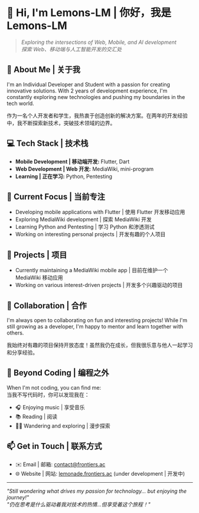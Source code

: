 # 👋 Hi, I'm Lemons-LM | 你好，我是 Lemons-LM

> *Exploring the intersections of Web, Mobile, and AI development*  
> *探索 Web、移动端与人工智能开发的交汇处*

## 🚀 About Me | 关于我
I'm an Individual Developer and Student with a passion for creating innovative solutions. With 2 years of development experience, I'm constantly exploring new technologies and pushing my boundaries in the tech world.

作为一名个人开发者和学生，我热衷于创造创新的解决方案。在两年的开发经验中，我不断探索新技术，突破技术领域的边界。

## 💻 Tech Stack | 技术栈
- **Mobile Development | 移动端开发:** Flutter, Dart
- **Web Development | Web 开发:** MediaWiki, mini-program
- **Learning | 正在学习:** Python, Pentesting

## 🌱 Current Focus | 当前专注
- Developing mobile applications with Flutter | 使用 Flutter 开发移动应用
- Exploring MediaWiki development | 探索 MediaWiki 开发
- Learning Python and Pentesting | 学习 Python 和渗透测试
- Working on interesting personal projects | 开发有趣的个人项目

## 🎯 Projects | 项目
- Currently maintaining a MediaWiki mobile app | 目前在维护一个 MediaWiki 移动应用
- Working on various interest-driven projects | 开发多个兴趣驱动的项目

## 🤝 Collaboration | 合作
I'm always open to collaborating on fun and interesting projects! While I'm still growing as a developer, I'm happy to mentor and learn together with others.

我始终对有趣的项目保持开放态度！虽然我仍在成长，但我很乐意与他人一起学习和分享经验。

## 🎵 Beyond Coding | 编程之外
When I'm not coding, you can find me:  
当我不写代码时，你可以发现我在：
- 🎧 Enjoying music | 享受音乐
- 📚 Reading | 阅读
- 🚶‍♂️ Wandering and exploring | 漫步探索

## 📫 Get in Touch | 联系方式
- ✉️ Email | 邮箱: [contact@frontiers.ac](mailto:contact@frontiers.ac)
- 🌐 Website | 网站: [lemonade.frontiers.ac](https://lemonade.frontiers.ac) (under development | 开发中)

---
*"Still wondering what drives my passion for technology... but enjoying the journey!"*  
*"仍在思考是什么驱动着我对技术的热情...但享受着这个旅程！"*
